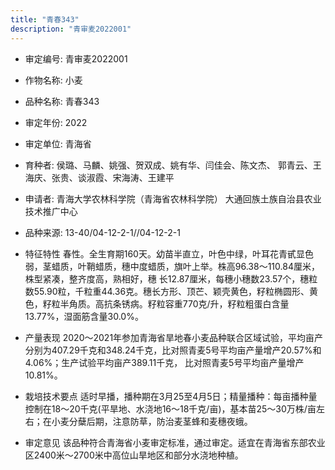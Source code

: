 ```yaml
---
title: "青春343"
description: "青审麦2022001"
---
```

* 审定编号:  青审麦2022001

*  作物名称:  小麦

*  品种名称:  青春343

*  审定年份:  2022

*  审定单位:  青海省

* 育种者:  侯璐、马麟、姚强、贺双成、姚有华、闫佳会、陈文杰、    郭青云、王海庆、张贵、谈淑霞、宋海涛、王建平

*  申请者:  青海大学农林科学院（青海省农林科学院）                   大通回族土族自治县农业技术推广中心

*  品种来源:  13-40/04-12-2-1//04-12-2-1

*  特征特性
春性。全生育期160天。幼苗半直立，叶色中绿，叶耳花青甙显色弱，茎蜡质，叶鞘蜡质，穗中度蜡质，旗叶上举。株高96.38～110.84厘米，株型紧凑，整齐度高，熟相好，穗 长12.87厘米，每穗小穗数23.57个，穗粒数55.90粒，千粒重44.36克。穗长方形、顶芒、颖壳黄色，籽粒椭圆形、黄色，籽粒半角质。高抗条锈病。籽粒容重770克/升，籽粒粗蛋白含量13.77%，湿面筋含量30.0%。

*  产量表现
2020～2021年参加青海省旱地春小麦品种联合区域试验，平均亩产分别为407.29千克和348.24千克，比对照青麦5号平均亩产量增产20.57%和4.06%；生产试验平均亩产389.11千克， 比对照青麦5号平均亩产量增产10.81%。

*  栽培技术要点
适时早播，播种期在3月25至4月5日；精量播种：每亩播种量控制在18～20千克(平旱地、水浇地16～18千克/亩)，基本苗25～30万株/亩左右；在小麦分蘖后期，注意防草，防治麦茎蜂和麦穗夜蛾。

*  审定意见
该品种符合青海省小麦审定标准，通过审定。适宜在青海省东部农业区2400米～2700米中高位山旱地区和部分水浇地种植。
